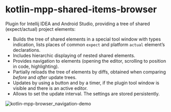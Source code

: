 # kotlin-mpp-shared-items-browser

Plugin for Intellij IDEA and Android Studio, providing a tree of shared (expect/actual) project elements:

* Builds the tree of shared elements in a special tool window with types indication, lists  places of common `expect` and platform `actual` element’s declarations.
* Includes hierarchic displaying of nested shared elements.
* Provides navigation to elements (opening the editor, scrolling to position in code, highlighting).
* Partially reloads the tree of elements by diffs, obtained when comparing _before_ and _after_ update trees.
* Updates by using a button and by a timer, if the plugin tool window is visible and there is an active editor.
* Allows to set the update interval. The settings are stored persistently.

![kotlin-mpp-browser_navigation-demo](https://user-images.githubusercontent.com/56015356/72837240-bd90eb00-3cc0-11ea-9db6-cd0a080f6f63.gif)
